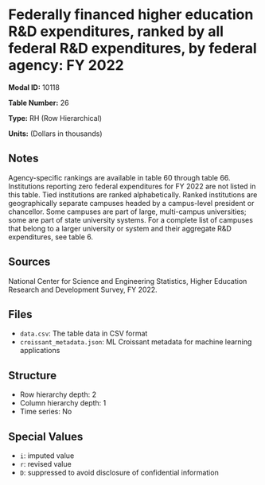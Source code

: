# Federally financed higher education R&D expenditures, ranked by all federal R&D expenditures, by federal agency: FY 2022

**Modal ID:** 10118

**Table Number:** 26

**Type:** RH (Row Hierarchical)

**Units:** (Dollars in thousands)

## Notes

Agency-specific rankings are available in table 60 through table 66. Institutions reporting zero federal expenditures for FY 2022 are not listed in this table. Tied institutions are ranked alphabetically. Ranked institutions are geographically separate campuses headed by a campus-level president or chancellor. Some campuses are part of large, multi-campus universities; some are part of state university systems. For a complete list of campuses that belong to a larger university or system and their aggregate R&D expenditures, see table 6.

## Sources

National Center for Science and Engineering Statistics, Higher Education Research and Development Survey, FY 2022.

## Files

- `data.csv`: The table data in CSV format
- `croissant_metadata.json`: ML Croissant metadata for machine learning applications

## Structure

- Row hierarchy depth: 2
- Column hierarchy depth: 1
- Time series: No

## Special Values

- `i`: imputed value
- `r`: revised value
- `D`: suppressed to avoid disclosure of confidential information
